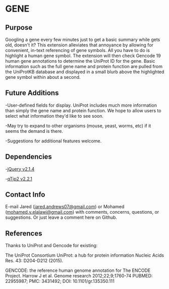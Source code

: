 # GENE

## Purpose

Googling a gene every few minutes just to get a basic summary while gets old, doesn't it? This extension alleviates that annoyance by allowing for convenient, in-text referencing of gene symbols. All you have to do is highlight a human gene symbol. The extension will then check Gencode 19 human gene annotations to determine the UniProt ID for the gene. Basic information such as the full gene name and protein function are pulled from the UniProtKB database and displayed in a small blurb above the highlighted gene symbol within about a second. 

## Future Additions

-User-defined fields for display. UniProt includes much more information than simply the gene name and protein function. We hope to allow users to select what information they'd like to see soon.

-May try to expand to other organisms (mouse, yeast, worms, etc) if it seems the demand is there.

-Suggestions for additional features welcome.

## Dependencies
-[jQuery v2.1.4](https://jquery.com/)

-[qTip2 v2.2.1](http://qtip2.com/)

## Contact Info

E-mail Jared (jared.andrews07@gmail.com) or Mohamed (mohamed.y.elalawi@gmail.com) with comments, concerns, questions, or suggestions. Or just leave a comment here on Github.

## References

Thanks to UniProt and Gencode for existing:

The UniProt Consortium
UniProt: a hub for protein information
Nucleic Acids Res. 43: D204-D212 (2015).

GENCODE: the reference human genome annotation for The ENCODE Project.
Harrow J et al.
Genome research 2012;22;9;1760-74
PUBMED: 22955987; PMC: 3431492; DOI: 10.1101/gr.135350.111
